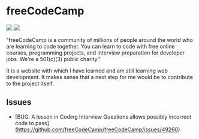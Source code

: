 
# freeCodeCamp

[![](https://img.shields.io/badge/freeCodeCamp-home-green)](https://www.freecodecamp.org/learn)
[![](https://img.shields.io/badge/freeCodeCamp-repo-blue)](https://github.com/freeCodeCamp/freeCodeCamp)

"freeCodeCamp is a community of millions of people around the world who are learning to code together. You can learn to code with free online courses, programming projects, and interview preparation for developer jobs. We're a 501(c)(3) public charity."

It is a website with which I have learned and am still learning web development. It makes sense that a next step for me would be to contribute to the project itself.

## Issues

- [BUG: A lesson in Coding Interview Questions allows possibly incorrect code to pass]
(https://github.com/freeCodeCamp/freeCodeCamp/issues/49260)
